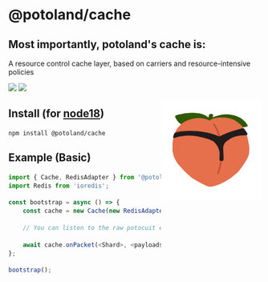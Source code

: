 # @potoland/cache

## Most importantly, potoland's cache is:

A resource control cache layer, based on carriers and resource-intensive
policies

[<img src="https://img.shields.io/badge/GitHub-100000?style=for-the-badge&logo=github&logoColor=white">](https://github.com/potoland/potocuit)
[<img src="https://img.shields.io/badge/Discord-5865F2?style=for-the-badge&logo=discord&logoColor=white">](https://discord.gg/XNw2RZFzaP)

<img align="right" src="../../assets/icon.png" alt="potocuit" width="200px"/>

## Install (for [node18](https://nodejs.org/en/download/))

```sh-session
npm install @potoland/cache
```

## Example (Basic)

```ts
import { Cache, RedisAdapter } from '@potoland/cache';
import Redis from 'ioredis';

const bootstrap = async () => {
	const cache = new Cache(new RedisAdapter({ client: new Redis() }));

    // You can listen to the raw potocuit event

	await cache.onPacket(<Shard>, <payloads>);
};

bootstrap();
```

<!-- ## Links

- [Documentation](https://docs.biscuitjs.com/)
- [Website](https://biscuitjs.com/) -->

